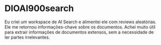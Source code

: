 # DIOAI900search

Eu criei um workspace de AI Search e alimentei ele com reviews aleatórias. Ele me retornou informações-chave sobre os documentos. Achei muito útil para extrair informações de documentos extensos, sem a necessidade de ler partes irrelevantes.
